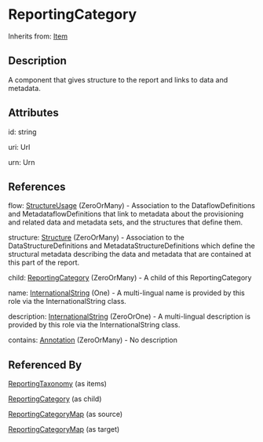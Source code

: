 
# ReportingCategory

Inherits from: [Item](../Base/Item.md)



## Description

A component that gives structure to the report and links to data and metadata.


## Attributes

id: string

uri: Url

urn: Urn



## References

flow: [StructureUsage](../Base/StructureUsage.md) (ZeroOrMany) - Association to the DataflowDefinitions and MetadataflowDefinitions that link to metadata about the provisioning and related data and metadata sets, and the structures that define them.

structure: [Structure](../Base/Structure.md) (ZeroOrMany) - Association to the DataStructureDefinitions and MetadataStructureDefinitions which define the structural metadata describing the data and metadata that are contained at this part of the report.

child: [ReportingCategory](ReportingCategory.md) (ZeroOrMany) - A child of this ReportingCategory

name: [InternationalString](../Base/InternationalString.md) (One) - A multi-lingual name is provided by this role via the InternationalString class.

description: [InternationalString](../Base/InternationalString.md) (ZeroOrOne) - A multi-lingual description is provided by this role via the InternationalString class.

contains: [Annotation](../Base/Annotation.md) (ZeroOrMany) - No description



## Referenced By

[ReportingTaxonomy](ReportingTaxonomy.md) (as items)

[ReportingCategory](ReportingCategory.md) (as child)

[ReportingCategoryMap](../ItemSchemeMaps/ReportingCategoryMap.md) (as source)

[ReportingCategoryMap](../ItemSchemeMaps/ReportingCategoryMap.md) (as target)


